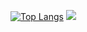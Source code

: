 [![Top Langs](https://github-readme-stats.vercel.app/api/top-langs/?username=anuraghazra&layout=compact)](https://github.com/anuraghazra/github-readme-stats)
![](https://github-profile-summary-cards.vercel.app/api/cards/repos-per-language?username=daniilshat&theme=solarized_dark)
